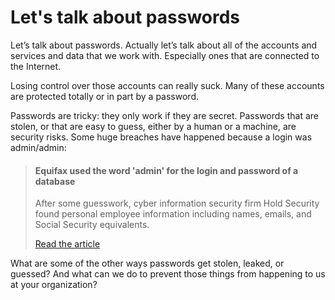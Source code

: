 # Let's talk about passwords

Let’s talk about passwords. Actually let’s talk about all of the accounts and services and data that we work with. Especially ones that are connected to the Internet.

Losing control over those accounts can really suck. Many of these accounts are protected totally or in part by a password.

Passwords are tricky: they only work if they are secret. Passwords that are stolen, or that are easy to guess, either by a human or a machine, are security risks. Some huge breaches have happened because a login was admin/admin:


> #### Equifax used the word 'admin' for the login and password of a database
> After some guesswork, cyber information security firm Hold Security found personal employee information including names, emails, and Social Security equivalents.
> 
> [Read the article](https://www.cnbc.com/2017/09/14/equifax-used-admin-for-the-login-and-password-of-a-non-us-database.html)


What are some of the other ways passwords get stolen, leaked, or guessed? And what can we do to prevent those things from happening to us at your organization?
